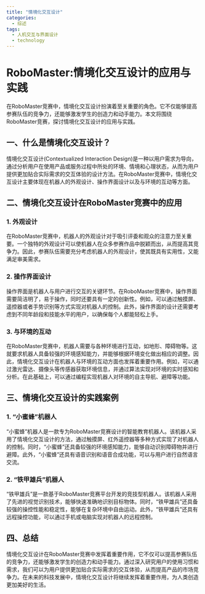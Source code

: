 ```yaml
---  
title: "情境化交互设计"  
categories:  
  - 综述  
tags: 
  - 人机交互与界面设计 
  - technology  
---  
```


# RoboMaster:情境化交互设计的应用与实践

在RoboMaster竞赛中，情境化交互设计扮演着至关重要的角色。它不仅能够提高参赛队伍的竞争力，还能够激发学生的创造力和动手能力。本文将围绕RoboMaster竞赛，探讨情境化交互设计的应用与实践。

## 一、什么是情境化交互设计？

情境化交互设计(Contextualized Interaction Design)是一种以用户需求为导向，通过分析用户在使用产品或服务过程中所处的环境、情境和心理状态，从而为用户提供更加贴合实际需求的交互体验的设计方法。在RoboMaster竞赛中，情境化交互设计主要体现在机器人的外观设计、操作界面设计以及与环境的互动等方面。

## 二、情境化交互设计在RoboMaster竞赛中的应用

### 1. 外观设计

在RoboMaster竞赛中，机器人的外观设计对于吸引评委和观众的注意力至关重要。一个独特的外观设计可以使机器人在众多参赛作品中脱颖而出，从而提高其竞争力。因此，参赛队伍需要充分考虑机器人的外观设计，使其既具有实用性，又能满足审美需求。

### 2. 操作界面设计

操作界面是机器人与用户进行交互的关键环节。在RoboMaster竞赛中，操作界面需要简洁明了，易于操作，同时还要具有一定的创新性。例如，可以通过触摸屏、遥控器或者手势识别等方式实现对机器人的控制。此外，操作界面的设计还需要考虑到不同年龄段和技能水平的用户，以确保每个人都能轻松上手。

### 3. 与环境的互动

在RoboMaster竞赛中，机器人需要与各种环境进行互动，如地形、障碍物等。这就要求机器人具备较强的环境感知能力，并能够根据环境变化做出相应的调整。因此，情境化交互设计在机器人与环境的互动方面也发挥着重要作用。例如，可以通过激光雷达、摄像头等传感器获取环境信息，并通过算法实现对环境的实时感知和分析。在此基础上，可以通过编程实现机器人对环境的自主导航、避障等功能。

## 三、情境化交互设计的实践案例

### 1. “小蜜蜂”机器人

“小蜜蜂”机器人是一款专为RoboMaster竞赛设计的智能教育机器人。该机器人采用了情境化交互设计的方法，通过触摸屏、红外遥控器等多种方式实现了对机器人的控制。同时，“小蜜蜂”还具备较强的环境感知能力，能够自动识别障碍物并进行避障。此外，“小蜜蜂”还具有语音识别和语音合成功能，可以与用户进行自然语言交流。

### 2. “铁甲雄兵”机器人

“铁甲雄兵”是一款基于RoboMaster竞赛平台开发的竞技型机器人。该机器人采用了先进的视觉识别技术，能够快速准确地识别目标物体。同时，“铁甲雄兵”还具备较强的操控性能和稳定性，能够在复杂环境中自由运动。此外，“铁甲雄兵”还具有远程操控功能，可以通过手机或电脑实现对机器人的远程控制。

## 四、总结

情境化交互设计在RoboMaster竞赛中发挥着重要作用，它不仅可以提高参赛队伍的竞争力，还能够激发学生的创造力和动手能力。通过深入研究用户的使用习惯和需求，我们可以为用户提供更加贴合实际需求的交互体验，从而提高产品的市场竞争力。在未来的科技发展中，情境化交互设计将继续发挥着重要作用，为人类创造更加美好的生活。 
